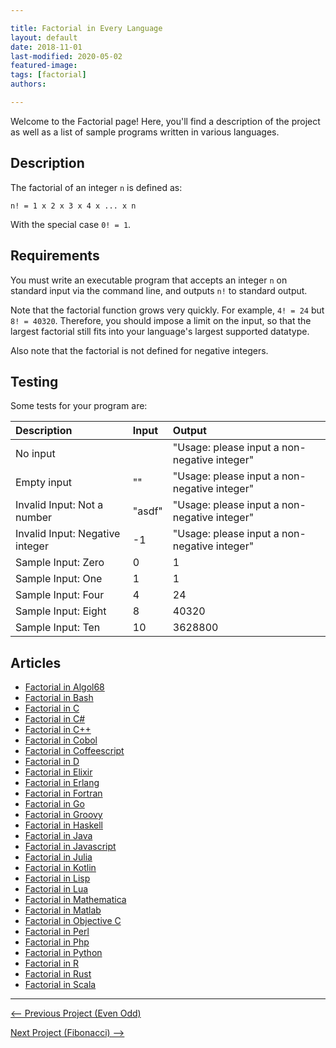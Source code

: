 ```yaml
---

title: Factorial in Every Language
layout: default
date: 2018-11-01
last-modified: 2020-05-02
featured-image:
tags: [factorial]
authors:

---
```


Welcome to the Factorial page! Here, you'll find a description of the project as well as a list of sample programs written in various languages.

## Description

The factorial of an integer `n` is defined as:

`n! = 1 x 2 x 3 x 4 x ... x n`

With the special case `0! = 1`.


## Requirements

You must write an executable program that accepts an integer `n` on standard
input via the command line, and outputs `n!` to standard output.

Note that the factorial function grows very quickly. For example, `4! = 24`
but `8! = 40320`. Therefore, you should impose a limit on the input, so that
the largest factorial still fits into your language's largest supported datatype.

Also note that the factorial is not defined for negative integers.


## Testing

Some tests for your program are:

| Description                     | Input     | Output                                       |
| :------------------------------ | :-------- | :------------------------------------------- |
| No input                        |           | "Usage: please input a non-negative integer" |
| Empty input                     | ""        | "Usage: please input a non-negative integer" |
| Invalid Input: Not a number     | "asdf"    | "Usage: please input a non-negative integer" |
| Invalid Input: Negative integer | -1        | "Usage: please input a non-negative integer" |
| Sample Input: Zero              | 0         | 1                                            |
| Sample Input: One               | 1         | 1                                            |
| Sample Input: Four              | 4         | 24                                           |
| Sample Input: Eight             | 8         | 40320                                        |
| Sample Input: Ten               | 10        | 3628800                                      |


## Articles

- [Factorial in Algol68](https://sampleprograms.io/projects/factorial/algol68)
- [Factorial in Bash](https://sampleprograms.io/projects/factorial/bash)
- [Factorial in C](https://sampleprograms.io/projects/factorial/c)
- [Factorial in C#](https://sampleprograms.io/projects/factorial/c-sharp)
- [Factorial in C++](https://sampleprograms.io/projects/factorial/c-plus-plus)
- [Factorial in Cobol](https://sampleprograms.io/projects/factorial/cobol)
- [Factorial in Coffeescript](https://sampleprograms.io/projects/factorial/coffeescript)
- [Factorial in D](https://sampleprograms.io/projects/factorial/d)
- [Factorial in Elixir](https://sampleprograms.io/projects/factorial/elixir)
- [Factorial in Erlang](https://sampleprograms.io/projects/factorial/erlang)
- [Factorial in Fortran](https://sampleprograms.io/projects/factorial/fortran)
- [Factorial in Go](https://sampleprograms.io/projects/factorial/go)
- [Factorial in Groovy](https://sampleprograms.io/projects/factorial/groovy)
- [Factorial in Haskell](https://sampleprograms.io/projects/factorial/haskell)
- [Factorial in Java](https://sampleprograms.io/projects/factorial/java)
- [Factorial in Javascript](https://sampleprograms.io/projects/factorial/javascript)
- [Factorial in Julia](https://sampleprograms.io/projects/factorial/julia)
- [Factorial in Kotlin](https://sampleprograms.io/projects/factorial/kotlin)
- [Factorial in Lisp](https://sampleprograms.io/projects/factorial/lisp)
- [Factorial in Lua](https://sampleprograms.io/projects/factorial/lua)
- [Factorial in Mathematica](https://sampleprograms.io/projects/factorial/mathematica)
- [Factorial in Matlab](https://sampleprograms.io/projects/factorial/matlab)
- [Factorial in Objective C](https://sampleprograms.io/projects/factorial/objective-c)
- [Factorial in Perl](https://sampleprograms.io/projects/factorial/perl)
- [Factorial in Php](https://sampleprograms.io/projects/factorial/php)
- [Factorial in Python](https://sampleprograms.io/projects/factorial/python)
- [Factorial in R](https://sampleprograms.io/projects/factorial/r)
- [Factorial in Rust](https://sampleprograms.io/projects/factorial/rust)
- [Factorial in Scala](https://sampleprograms.io/projects/factorial/scala)

---

<nav class="project-nav">

<div id="prev">

[<-- Previous Project (Even Odd)](https://sampleprograms.io/projects/even-odd)

</div>

<div id="next">

[Next Project (Fibonacci) -->](https://sampleprograms.io/projects/fibonacci)

</div>

</nav>
